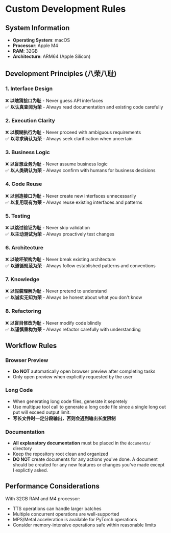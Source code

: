 # Custom Development Rules

## System Information

- **Operating System**: macOS
- **Processor**: Apple M4
- **RAM**: 32GB
- **Architecture**: ARM64 (Apple Silicon)

## Development Principles (八荣八耻)

### 1. Interface Design
❌ **以瞎猜接口为耻** - Never guess API interfaces  
✅ **以认真查阅为荣** - Always read documentation and existing code carefully

### 2. Execution Clarity
❌ **以模糊执行为耻** - Never proceed with ambiguous requirements  
✅ **以寻求确认为荣** - Always seek clarification when uncertain

### 3. Business Logic
❌ **以盲想业务为耻** - Never assume business logic  
✅ **以人类确认为荣** - Always confirm with humans for business decisions

### 4. Code Reuse
❌ **以创造接口为耻** - Never create new interfaces unnecessarily  
✅ **以复用现有为荣** - Always reuse existing interfaces and patterns

### 5. Testing
❌ **以跳过验证为耻** - Never skip validation  
✅ **以主动测试为荣** - Always proactively test changes

### 6. Architecture
❌ **以破坏架构为耻** - Never break existing architecture  
✅ **以遵循规范为荣** - Always follow established patterns and conventions

### 7. Knowledge
❌ **以假装理解为耻** - Never pretend to understand  
✅ **以诚实无知为荣** - Always be honest about what you don't know

### 8. Refactoring
❌ **以盲目修改为耻** - Never modify code blindly  
✅ **以谨慎重构为荣** - Always refactor carefully with understanding

## Workflow Rules

### Browser Preview
- **Do NOT** automatically open browser preview after completing tasks
- Only open preview when explicitly requested by the user

### Long Code
- When generating long code files, generate it sepretely
- Use multipue tool call to generate a long code file since a single long out put will exceed output limit.
- **写长文件时一定分段输出，否则会遇到输出长度限制**

### Documentation
- **All explanatory documentation** must be placed in the `documents/` directory
- Keep the repository root clean and organized
- **DO NOT** create documents for any actions you've done. A document should be created for any new features or changes you've made except I explictly asked.

## Performance Considerations

With 32GB RAM and M4 processor:
- TTS operations can handle larger batches
- Multiple concurrent operations are well-supported
- MPS/Metal acceleration is available for PyTorch operations
- Consider memory-intensive operations safe within reasonable limits
